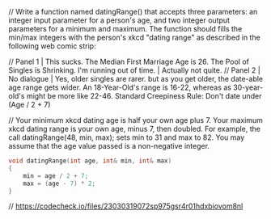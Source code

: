 // Write a function named datingRange() that accepts three parameters: an integer input parameter for a person's age, and two integer output parameters for a minimum and maximum. The function should fills the min/max integers with the person's xkcd "dating range" as described in the following web comic strip:

// Panel 1 | This sucks. The Median First Marriage Age is 26. The Pool of Singles is Shrinking. I'm running out of time. | Actually not quite.
// Panel 2 | No dialogue | Yes, older singles are rarer. but as you get older, the date-able age range gets wider. An 18-Year-Old's range is 16-22, whereas as 30-year-old's might be more like 22-46. Standard Creepiness Rule: Don't date under (Age / 2 + 7)

// Your minimum xkcd dating age is half your own age plus 7. Your maximum xkcd dating range is your own age, minus 7, then doubled. For example, the call datingRange(48, min, max); sets min to 31 and max to 82. You may assume that the age value passed is a non-negative integer.

```cpp
void datingRange(int age, int& min, int& max)
{
    min = age / 2 + 7;
    max = (age - 7) * 2;
}
```

// https://codecheck.io/files/23030319072sp975gsr4r01hdxbiovom8nl